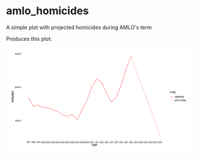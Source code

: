 # amlo_homicides
A simple plot with projected homicides during AMLO's term

Produces this plot:

![](homicides_amloverse.png)
